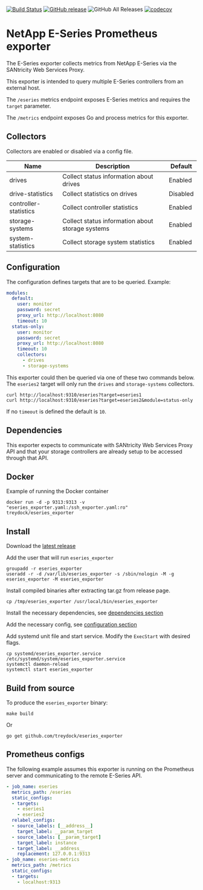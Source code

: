 [![Build Status](https://circleci.com/gh/treydock/eseries_exporter/tree/master.svg?style=shield)](https://circleci.com/gh/treydock/eseries_exporter)
[![GitHub release](https://img.shields.io/github/v/release/treydock/eseries_exporter?include_prereleases&sort=semver)](https://github.com/treydock/eseries_exporter/releases/latest)
![GitHub All Releases](https://img.shields.io/github/downloads/treydock/eseries_exporter/total)
[![codecov](https://codecov.io/gh/treydock/eseries_exporter/branch/master/graph/badge.svg)](https://codecov.io/gh/treydock/eseries_exporter)

# NetApp E-Series Prometheus exporter

The E-Series exporter collects metrics from NetApp E-Series via the SANtricity Web Services Proxy.

This exporter is intended to query multiple E-Series controllers from an external host.

The `/eseries` metrics endpoint exposes E-Series metrics and requires the `target` parameter.

The `/metrics` endpoint exposes Go and process metrics for this exporter.

## Collectors

Collectors are enabled or disabled via a config file.

Name | Description | Default
-----|-------------|--------
drives | Collect status information about drives | Enabled
drive-statistics | Collect statistics on drives | Disabled
controller-statistics | Collect controller statistics | Enabled
storage-systems | Collect status information about storage systems | Enabled
system-statistics | Collect storage system statistics | Enabled

## Configuration

The configuration defines targets that are to be queried. Example:

```yaml
modules:
  default:
    user: monitor
    password: secret
    proxy_url: http://localhost:8080
    timeout: 10
  status-only:
    user: monitor
    password: secret
    proxy_url: http://localhost:8080
    timeout: 10
    collectors:
      - drives
      - storage-systems
```

This exporter could then be queried via one of these two commands below.  The `eseries2` target will only run the `drives` and `storage-systems` collectors.

```
curl http://localhost:9310/eseries?target=eseries1
curl http://localhost:9310/eseries?target=eseries2&module=status-only
```

If no `timeout` is defined the default is `10`. 

## Dependencies

This exporter expects to communicate with SANtricity Web Services Proxy API and that your storage controllers are already setup to be accessed through that API.

## Docker

Example of running the Docker container

```
docker run -d -p 9313:9313 -v "eseries_exporter.yaml:/ssh_exporter.yaml:ro" treydock/eseries_exporter
```

## Install

Download the [latest release](https://github.com/treydock/eseries_exporter/releases)

Add the user that will run `eseries_exporter`

```
groupadd -r eseries_exporter
useradd -r -d /var/lib/eseries_exporter -s /sbin/nologin -M -g eseries_exporter -M eseries_exporter
```

Install compiled binaries after extracting tar.gz from release page.

```
cp /tmp/eseries_exporter /usr/local/bin/eseries_exporter
```

Install the necessary dependencies, see [dependencies section](#dependencies)

Add the necessary config, see [configuration section](#configuration)

Add systemd unit file and start service. Modify the `ExecStart` with desired flags.

```
cp systemd/eseries_exporter.service /etc/systemd/system/eseries_exporter.service
systemctl daemon-reload
systemctl start eseries_exporter
```

## Build from source

To produce the `eseries_exporter` binary:

```
make build
```

Or

```
go get github.com/treydock/eseries_exporter
```

## Prometheus configs

The following example assumes this exporter is running on the Prometheus server and communicating to the remote E-Series API.

```yaml
- job_name: eseries
  metrics_path: /eseries
  static_configs:
  - targets:
    - eseries1
    - eseries2
  relabel_configs:
  - source_labels: [__address__]
    target_label: __param_target
  - source_labels: [__param_target]
    target_label: instance
  - target_label: __address__
    replacement: 127.0.0.1:9313
- job_name: eseries-metrics
  metrics_path: /metrics
  static_configs:
  - targets:
    - localhost:9313
```
